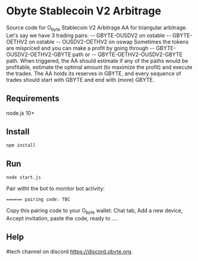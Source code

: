# Obyte Stablecoin V2 Arbitrage

Source code for O<sub>byte</sub> Stablecoin V2 Arbitrage AA for triangular arbitrage.
Let's say we have 3 trading pairs: 
-- GBYTE-OUSDV2 on ostable 
-- GBYTE-OETHV2 on ostable 
-- OUSDV2-OETHV2 on oswap 
Sometimes the tokens are mispriced and you can make a profit by going through 
-- GBYTE-OUSDV2-OETHV2-GBYTE path or 
-- GBYTE-OETHV2-OUSDV2-GBYTE path. 
When triggered, the AA should estimate if any of the paths would be profitable, estimate the optimal amount (to maximize the profit) and execute the trades. The AA holds its reserves in GBYTE, and every sequence of trades should start with GBYTE and end with (more) GBYTE. 

## Requirements

node.js 10+

## Install
```
npm install
```
## Run
```
node start.js
```
Pair witht the bot to monitor bot activity:
```
====== pairing code: TBC
```
Copy this pairing code to your O<sub>byte</sub> wallet: Chat tab, Add a new device, Accept invitation, paste the code, ready to ....

## Help

\#tech channel on discord https://discord.obyte.org.
